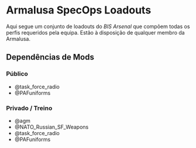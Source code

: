 # Armalusa SpecOps Loadouts

Aqui segue um conjunto de loadouts do _BIS Arsenal_ que compõem todas os perfis
requeridos pela equipa. Estão à disposição de qualquer membro da Armalusa.

## Dependências de Mods

### Público

* @task\_force\_radio
* @PAFuniforms

### Privado / Treino

* @agm
* @NATO\_Russian\_SF\_Weapons
* @task\_force\_radio
* @PAFuniforms
